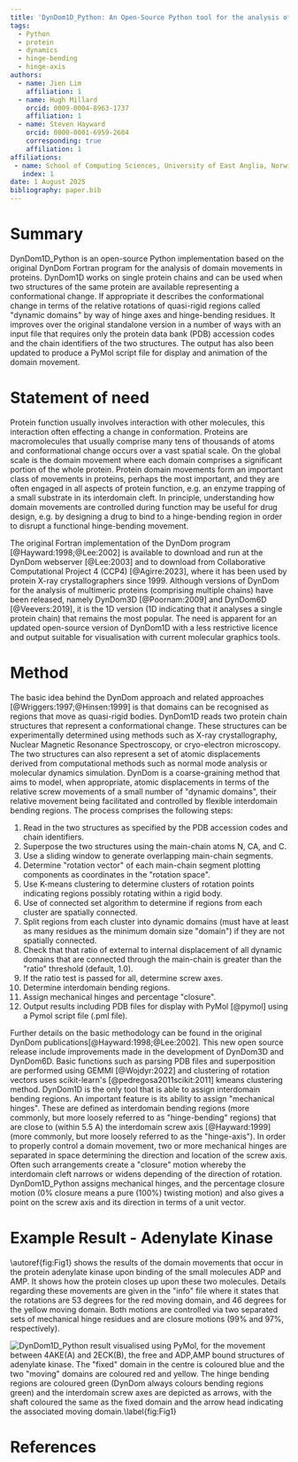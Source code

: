 ```yaml
---
title: 'DynDom1D_Python: An Open-Source Python tool for the analysis of domain movements in proteins'
tags:
  - Python
  - protein
  - dynamics
  - hinge-bending
  - hinge-axis
authors:
  - name: Jien Lim
    affiliation: 1
  - name: Hugh Millard
    orcid: 0009-0004-8963-1737
    affiliation: 1
  - name: Steven Hayward
    orcid: 0000-0001-6959-2604
    corresponding: true
    affiliation: 1
affiliations:
 - name: School of Computing Sciences, University of East Anglia, Norwich NR4 7TJ, U.K.
   index: 1  
date: 1 August 2025
bibliography: paper.bib
---
```


# Summary

DynDom1D_Python is an open-source Python implementation based on the original DynDom Fortran program for the analysis of domain movements in proteins. DynDom1D works on single protein chains and can be used when two structures of the same protein are available representing a conformational change. If appropriate it describes the conformational change in terms of the relative rotations of quasi-rigid regions called "dynamic domains" by way of hinge axes and hinge-bending residues. It improves over the original standalone version in a number of ways with an input file that requires only the protein data bank (PDB) accession codes and the chain identifiers of the two structures. The output has also been updated to produce a PyMol script file for display and animation of the domain movement.

# Statement of need

Protein function usually involves interaction with other molecules, this interaction often effecting a change in conformation. Proteins are macromolecules that usually comprise many tens of thousands of atoms and conformational change occurs over a vast spatial scale. On the global scale is the domain movement where each domain comprises a significant portion of the whole protein. Protein domain movements form an important class of movements in proteins, perhaps the most important, and they are often engaged in all aspects of protein function, e.g. an enzyme trapping of a small substrate in its interdomain cleft. In principle, understanding how domain movements are controlled during function may be useful for drug design, e.g. by designing a drug to bind to a hinge-bending region in order to disrupt a functional hinge-bending movement.

The original Fortran implementation of the DynDom program [@Hayward:1998;@Lee:2002] is available to download and run at the DynDom webserver [@Lee:2003] and to download from Collaborative Computational Project 4 (CCP4) [@Agirre:2023], where it has been used by protein X-ray crystallographers since 1999. Although versions of DynDom for the analysis of multimeric proteins (comprising multiple chains) have been released, namely DynDom3D [@Poornam:2009] and DynDom6D [@Veevers:2019], it is the 1D version (1D indicating that it analyses a single protein chain) that remains the most popular. The need is apparent for an updated open-source version of DynDom1D with a less restrictive licence and output suitable for visualisation with current molecular graphics tools.

# Method

The basic idea behind the DynDom approach and related approaches [@Wriggers:1997;@Hinsen:1999] is that domains can be recognised as regions that move as quasi-rigid bodies. DynDom1D reads two protein chain structures that represent a conformational change. These structures can be experimentally determined using methods such as X-ray crystallography, Nuclear Magnetic Resonance Spectroscopy, or cryo-electron microscopy. The two structures can also represent a set of atomic displacements derived from computational methods such as normal mode analysis or molecular dynamics simulation. DynDom is a coarse-graining method that aims to model, when appropriate, atomic displacements in terms of the relative screw movements of a small number of "dynamic domains", their relative movement being facilitated and controlled by flexible interdomain bending regions. The process comprises the following steps:

1. Read in the two structures as specified by the PDB accession codes and chain identifiers.
2. Superpose the two structures using the main-chain atoms N, CA, and C.
3. Use a sliding window to generate overlapping main-chain segments.
4. Determine "rotation vector" of each main-chain segment plotting components as coordinates in the "rotation space".
5. Use K-means clustering to determine clusters of rotation points indicating regions possibly rotating within a rigid body.
6. Use of connected set algorithm to determine if regions from each cluster are spatially connected.
7. Split regions from each cluster into dynamic domains (must have at least as many residues as the minimum domain size "domain") if they are not spatially connected.
8. Check that that ratio of external to internal displacement of all dynamic domains that are connected through the main-chain is greater than the "ratio" threshold (default, 1.0).
9. If the ratio test is passed for all, determine screw axes.
10. Determine interdomain bending regions.
11. Assign mechanical hinges and percentage "closure".
12. Output results including PDB files for display with PyMol [@pymol] using a Pymol script file (.pml file).

Further details on the basic methodology can be found in the original DynDom publications[@Hayward:1998;@Lee:2002]. This new open source release include improvements made in the development of DynDom3D and DynDom6D. Basic functions such as parsing PDB files and superposition are performed using GEMMI [@Wojdyr:2022] and clustering of rotation vectors uses scikit-learn's [@pedregosa2011scikit:2011] kmeans clustering method. DynDom1D is the only tool that is able to assign interdomain bending regions. An important feature is its ability to assign "mechanical hinges". These are defined as interdomain bending regions (more commonly, but more loosely referred to as "hinge-bending" regions) that are close to (within 5.5 A) the interdomain screw axis [@Hayward:1999] (more commonly, but more loosely referred to as the "hinge-axis"). In order to properly control a domain movement, two or more mechanical hinges are separated in space determining the direction and location of the screw axis. Often such arrangements create a "closure" motion whereby the interdomain cleft narrows or widens depending of the direction of rotation. DynDom1D_Python assigns mechanical hinges, and the percentage closure motion (0% closure means a pure (100%) twisting motion) and also gives a point on the screw axis and its direction in terms of a unit vector.  

# Example Result - Adenylate Kinase
\autoref{fig:Fig1} shows the results of the domain movements that occur in the protein adenylate kinase upon binding of the small molecules ADP and AMP. It shows how the protein closes up upon these two molecules. Details regarding these movements are given in the "info" file where it states that the rotations are 53 degrees for the red moving domain, and 46 degrees for the yellow moving domain. Both motions are controlled via two separated sets of mechanical hinge residues and are closure motions (99% and 97%, respectively).


![DynDom1D_Python result visualised using PyMol, for the movement between 4AKE(A) and 2ECK(B), the free and ADP,AMP bound structures of adenylate kinase. The "fixed" domain in the centre is coloured blue and the two "moving" domains are coloured red and yellow. The hinge bending regions are coloured green (DynDom always colours bending regions green) and the interdomain screw axes are depicted as arrows, with the shaft coloured the same as the fixed domain and the arrow head indicating the associated moving domain.\label{fig:Fig1}](adenylate_kinase.png)



# References
